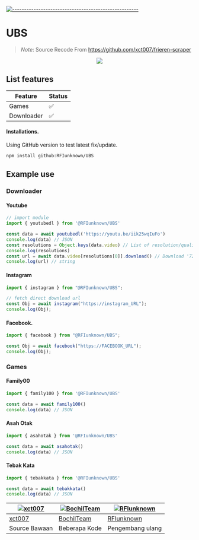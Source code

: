 [![-----------------------------------------------------](https://raw.githubusercontent.com/andreasbm/readme/master/assets/lines/colored.png)](#table-of-contents)
# UBS

 > *Note*: Source Recode From https://github.com/xct007/frieren-scraper
 
 <p align="center">
<img width="" src="https://img.shields.io/github/repo-size/RFIunknown/UBS?color=green&label=Repo%20Size&style=for-the-badge&logo=appveyor">

</p>

## List features

| Feature  | Status |
| ------------- | ------------- |
| Games | ✅ |
| Downloader | ✅ |

#### Installations.

Using GitHub version to test latest fix/update.

```bash
npm install github:RFIunknown/UBS
```
## Example use

### Downloader
#### Youtube

```js
// import module
import { youtubedl } from '@RFIunknown/UBS'

const data = await youtubedl('https://youtu.be/iik25wqIuFo')
console.log(data) // JSON
const resolutions = Object.keys(data.video) // List of resolution/quality
console.log(resolutions) 
const url = await data.video[resolutions[0]].download() // Download '720p' video
console.log(url) // string
```
#### Instagram

```js
import { instagram } from "@RFIunknown/UBS";

// fetch direct download url
const Obj = await instagram("https://instagram_URL");
console.log(Obj);
```
#### Facebook.

```js
import { facebook } from "@RFIunknown/UBS";

const Obj = await facebook("https://FACEBOOK_URL");
console.log(Obj);
```

### Games
#### Family00
```js
import { family100 } from '@RFIunknown/UBS'

const data = await family100()
console.log(data) // JSON
```
#### Asah Otak
```js
import { asahotak } from '@RFIunknown/UBS'

const data = await asahotak()
console.log(data) // JSON
```
#### Tebak Kata
```js
import { tebakkata } from '@RFIunknown/UBS'

const data = await tebakkata()
console.log(data) // JSON
```

 [![xct007](https://github.com/xct007.png?size=100)](https://github.com/xct007) | [![BochilTeam](https://github.com/BochilTeam.png?size=150)](https://github.com/BochilTeam) | [![RFIunknown](https://github.com/RFIunknown.png?size=100)](https://github.com/RFIunknown)
----|----|----
[xct007](https://github.com/xct007) | [BochilTeam](https://github.com/BochilTeam) | [RFIunknown](https://github.com/RFIunknown)
 Source Bawaan | Beberapa Kode | Pengembang ulang
